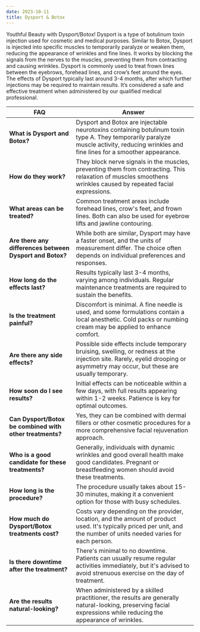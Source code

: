 ```yaml
---
date: 2023-10-11
title: Dysport & Botox
---
```


Youthful Beauty with Dysport/Botox!
Dysport is a type of botulinum toxin injection used for cosmetic and medical purposes. Similar to Botox, Dysport is injected into specific muscles to temporarily paralyze or weaken them, reducing the appearance of wrinkles and fine lines. It works by blocking the signals from the nerves to the muscles, preventing them from contracting and causing wrinkles. Dysport is commonly used to treat frown lines between the eyebrows, forehead lines, and crow’s feet around the eyes. The effects of Dysport typically last around 3-4 months, after which further injections may be required to maintain results. It’s considered a safe and effective treatment when administered by our qualified medical professional.



| **FAQ**                                     | **Answer**                                                                                                                                                                    |
|--------------------------------------------------|------------------------------------------------------------------------------------------------------------------------------------------------------------------------------|
| **What is Dysport and Botox?**                    | Dysport and Botox are injectable neurotoxins containing botulinum toxin type A. They temporarily paralyze muscle activity, reducing wrinkles and fine lines for a smoother appearance. |
| **How do they work?**                             | They block nerve signals in the muscles, preventing them from contracting. This relaxation of muscles smoothens wrinkles caused by repeated facial expressions.                        |
| **What areas can be treated?**                    | Common treatment areas include forehead lines, crow's feet, and frown lines. Both can also be used for eyebrow lifts and jawline contouring.                                    |
| **Are there any differences between Dysport and Botox?** | While both are similar, Dysport may have a faster onset, and the units of measurement differ. The choice often depends on individual preferences and responses.             |
| **How long do the effects last?**                 | Results typically last 3-4 months, varying among individuals. Regular maintenance treatments are required to sustain the benefits.                                               |
| **Is the treatment painful?**                     | Discomfort is minimal. A fine needle is used, and some formulations contain a local anesthetic. Cold packs or numbing cream may be applied to enhance comfort.                   |
| **Are there any side effects?**                   | Possible side effects include temporary bruising, swelling, or redness at the injection site. Rarely, eyelid drooping or asymmetry may occur, but these are usually temporary.    |
| **How soon do I see results?**                    | Initial effects can be noticeable within a few days, with full results appearing within 1-2 weeks. Patience is key for optimal outcomes.                                          |
| **Can Dysport/Botox be combined with other treatments?** | Yes, they can be combined with dermal fillers or other cosmetic procedures for a more comprehensive facial rejuvenation approach.                                                  |
| **Who is a good candidate for these treatments?** | Generally, individuals with dynamic wrinkles and good overall health make good candidates. Pregnant or breastfeeding women should avoid these treatments.                        |
| **How long is the procedure?**                    | The procedure usually takes about 15-30 minutes, making it a convenient option for those with busy schedules.                                                                  |
| **How much do Dysport/Botox treatments cost?**     | Costs vary depending on the provider, location, and the amount of product used. It's typically priced per unit, and the number of units needed varies for each person.          |
| **Is there downtime after the treatment?**        | There's minimal to no downtime. Patients can usually resume regular activities immediately, but it's advised to avoid strenuous exercise on the day of treatment.           |
| **Are the results natural-looking?**              | When administered by a skilled practitioner, the results are generally natural-looking, preserving facial expressions while reducing the appearance of wrinkles.               |
